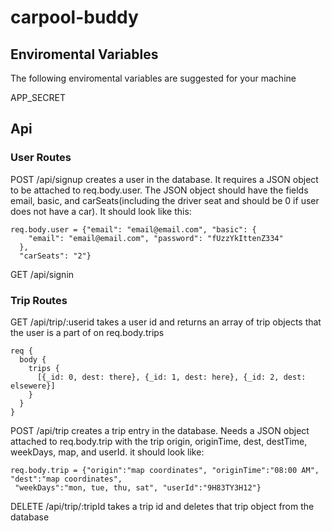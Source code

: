 # carpool-buddy

## Enviromental Variables

The following enviromental variables are suggested for your machine

APP_SECRET

## Api

### User Routes

POST /api/signup
  creates a user in the database. It requires a JSON object to be attached
  to req.body.user. The JSON object should have the fields email, basic,
  and carSeats(including the driver seat and should be 0 if user does
  not have a car). It should look like this:

```
req.body.user = {"email": "email@email.com", "basic": {
    "email": "email@email.com", "password": "fUzzYkIttenZ334"
  },
  "carSeats": "2"}
```

GET /api/signin

### Trip Routes

GET /api/trip/:userid
  takes a user id and returns an array of trip objects that the user is 
  a part of on req.body.trips

```
req {
  body {
    trips {
      [{_id: 0, dest: there}, {_id: 1, dest: here}, {_id: 2, dest: elsewere}]
    }
  }
}
```

POST /api/trip
  creates a trip entry in the database. Needs a JSON object
  attached to req.body.trip with the trip origin, originTime, dest,
  destTime, weekDays, map, and userId. it should look like:

```
req.body.trip = {"origin":"map coordinates", "originTime":"08:00 AM", "dest":"map coordinates",
 "weekDays":"mon, tue, thu, sat", "userId":"9H83TY3H12"}
```

DELETE /api/trip/:tripId
  takes a trip id and deletes that trip object from the database